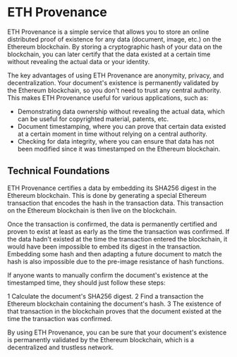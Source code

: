 # ETH Provenance
ETH Provenance is a simple service that allows you to store an online distributed proof of existence for any data (document, image, etc.) on the Ethereum blockchain. By storing a cryptographic hash of your data on the blockchain, you can later certify that the data existed at a certain time without revealing the actual data or your identity.

The key advantages of using ETH Provenance are anonymity, privacy, and decentralization. Your document's existence is permanently validated by the Ethereum blockchain, so you don't need to trust any central authority. This makes ETH Provenance useful for various applications, such as:

  * Demonstrating data ownership without revealing the actual data, which can be useful for copyrighted material, patents, etc.
  * Document timestamping, where you can prove that certain data existed at a certain moment in time without relying on a central authority.
  * Checking for data integrity, where you can ensure that data has not been modified since it was timestamped on the Ethereum blockchain.

## Technical Foundations
ETH Provenance certifies a data by embedding its SHA256 digest in the Ethereum blockchain. This is done by generating a special Ethereum transaction that encodes the hash in the transaction data. This transaction on the Ethereum blockchain is then live on the blockchain.

Once the transaction is confirmed, the data is permanently certified and proven to exist at least as early as the time the transaction was confirmed. If the data hadn't existed at the time the transaction entered the blockchain, it would have been impossible to embed its digest in the transaction. Embedding some hash and then adapting a future document to match the hash is also impossible due to the pre-image resistance of hash functions.

If anyone wants to manually confirm the document's existence at the timestamped time, they should just follow these steps:

  1 Calculate the document's SHA256 digest.
  2 Find a transaction the Ethereum blockchain containing the document's hash.
  3 The existence of that transaction in the blockchain proves that the document existed at the time the transaction was confirmed.

By using ETH Provenance, you can be sure that your document's existence is permanently validated by the Ethereum blockchain, which is a decentralized and trustless network.
